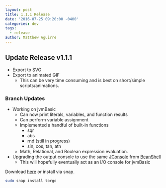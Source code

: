 ```yaml
---
layout: post
title: 1.1.1 Release
date: '2016-07-25 09:20:00 -0400'
categories: dev
tags:
  - release
author: Matthew Aguirre
---
```


## Update Release v1.1.1

- Export to SVG
- Export to animated GIF
    - This can be very time consuming and is best on short/simple scripts/animations.

### Branch Updates

- Working on jvmBasic
    - Can now print literals, variables, and function results
    - Can perform variable assignment
    - Implemented a handful of built-in functions
        - sqr
        - abs
        - rnd (still in progress)
        - sin, cos, tan, atn
    - Math, Relational, and Boolean expression evaluation.
- Upgrading the output console to use the same [JConsole][1] from [BeanShell][2]
    - This will hopefully eventually act as an I/O console for jvmBasic

Download [here](https://github.com/ZenHarbinger/torgo/releases) or install via snap.

```sh
sudo snap install torgo
```
[1]: https://github.com/beanshell/beanshell/blob/master/src/main/java/bsh/util/JConsole.java
[2]: http://www.beanshell.org/
